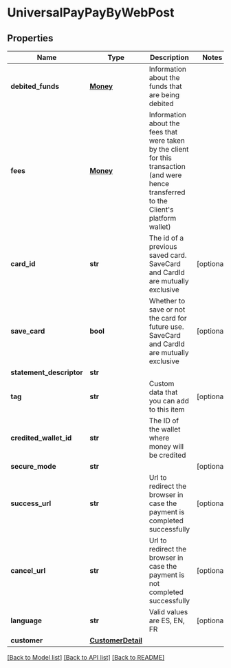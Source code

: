# UniversalPayPayByWebPost

## Properties
Name | Type | Description | Notes
------------ | ------------- | ------------- | -------------
**debited_funds** | [**Money**](Money.md) | Information about the funds that are being debited | 
**fees** | [**Money**](Money.md) | Information about the fees that were taken by the client for this transaction (and were hence transferred to the Client&#39;s platform wallet) | 
**card_id** | **str** | The id of a previous saved card. SaveCard and CardId are mutually exclusive | [optional] 
**save_card** | **bool** | Whether to save or not the card for future use. SaveCard and CardId are mutually exclusive | [optional] 
**statement_descriptor** | **str** |  | 
**tag** | **str** | Custom data that you can add to this item | [optional] 
**credited_wallet_id** | **str** | The ID of the wallet where money will be credited | 
**secure_mode** | **str** |  | [optional] 
**success_url** | **str** | Url to redirect the browser in case the payment is completed successfully | [optional] 
**cancel_url** | **str** | Url to redirect the browser in case the payment is not completed successfully | [optional] 
**language** | **str** | Valid values are ES, EN, FR | [optional] 
**customer** | [**CustomerDetail**](CustomerDetail.md) |  | 

[[Back to Model list]](../README.md#documentation-for-models) [[Back to API list]](../README.md#documentation-for-api-endpoints) [[Back to README]](../README.md)


